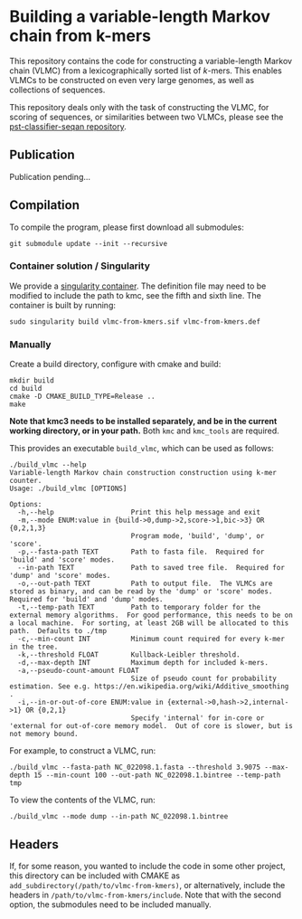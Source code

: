 # Building a variable-length Markov chain from k-mers
This repository contains the code for constructing a variable-length Markov chain (VLMC) from a lexicographically
sorted list of _k_-mers.  This enables VLMCs to be constructed on even very large genomes, as well as collections
of sequences.

This repository deals only with the task of constructing the VLMC, for scoring of sequences, or similarities between
two VLMCs, please see the [pst-classifier-seqan repository](https://github.com/Schlieplab/PstClassifierSeqan).

## Publication
Publication pending...

## Compilation
To compile the program, please first download all submodules:

```shell script
git submodule update --init --recursive
```

### Container solution / Singularity
We provide a [singularity container](https://sylabs.io/singularity).  The definition file may need to be modified to 
include the path to kmc, see the fifth and sixth line. The container is built by running:   

```shell script
sudo singularity build vlmc-from-kmers.sif vlmc-from-kmers.def
```

### Manually
Create a build directory, configure with cmake and build:

```shell script
mkdir build
cd build
cmake -D CMAKE_BUILD_TYPE=Release ..
make
```

__Note that kmc3 needs to be installed separately, and be in the current working directory, or in your path.__ Both `kmc` and `kmc_tools` are required. 

This provides an executable `build_vlmc`, which can be used as follows:

```shell
./build_vlmc --help
Variable-length Markov chain construction construction using k-mer counter.
Usage: ./build_vlmc [OPTIONS]

Options:
  -h,--help                   Print this help message and exit
  -m,--mode ENUM:value in {build->0,dump->2,score->1,bic->3} OR {0,2,1,3}
                              Program mode, 'build', 'dump', or 'score'.
  -p,--fasta-path TEXT        Path to fasta file.  Required for 'build' and 'score' modes.
  --in-path TEXT              Path to saved tree file.  Required for 'dump' and 'score' modes.
  -o,--out-path TEXT          Path to output file.  The VLMCs are stored as binary, and can be read by the 'dump' or 'score' modes.  Required for 'build' and 'dump' modes.
  -t,--temp-path TEXT         Path to temporary folder for the external memory algorithms.  For good performance, this needs to be on a local machine.  For sorting, at least 2GB will be allocated to this path.  Defaults to ./tmp
  -c,--min-count INT          Minimum count required for every k-mer in the tree.
  -k,--threshold FLOAT        Kullback-Leibler threshold.
  -d,--max-depth INT          Maximum depth for included k-mers.
  -a,--pseudo-count-amount FLOAT
                              Size of pseudo count for probability estimation. See e.g. https://en.wikipedia.org/wiki/Additive_smoothing .
  -i,--in-or-out-of-core ENUM:value in {external->0,hash->2,internal->1} OR {0,2,1}
                              Specify 'internal' for in-core or 'external for out-of-core memory model.  Out of core is slower, but is not memory bound.

```

For example, to construct a VLMC, run:

```shell
./build_vlmc --fasta-path NC_022098.1.fasta --threshold 3.9075 --max-depth 15 --min-count 100 --out-path NC_022098.1.bintree --temp-path tmp
```

To view the contents of the VLMC, run:
```shell
./build_vlmc --mode dump --in-path NC_022098.1.bintree
```

## Headers
If, for some reason, you wanted to include the code in some other project, this directory can be included with CMAKE as 
`add_subdirectory(/path/to/vlmc-from-kmers)`, or alternatively, include the headers in `/path/to/vlmc-from-kmers/include`.
Note that with the second option, the submodules need to be included manually.
